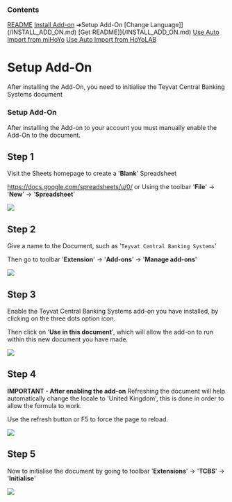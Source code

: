 ### Contents
[README](../../README.md)
[Install Add-on](/INSTALL_ADD_ON.md)
➜Setup Add-On
[Change Language]](/INSTALL_ADD_ON.md)
[Get README]](/INSTALL_ADD_ON.md)
[Use Auto Import from miHoYo](/USE_AUTO_IMPORT.md)
[Use Auto Import from HoYoLAB](/USE_AUTO_IMPORT_HOYOLAB.md)

# Setup Add-On
After installing the Add-On, you need to initialise the Teyvat Central Banking Systems document

### Setup Add-On
After installing the Add-on to your account you must manually enable the Add-On to the document.

## Step 1
Visit the Sheets homepage to create a '**Blank**' Spreadsheet

https://docs.google.com/spreadsheets/u/0/
or
Using the toolbar '**File**' -> '**New**' -> '**Spreadsheet**'

<img src="https://raw.github.com/Yippy/primorina/master/images/setup-add-on/step-1-create-blank-spreadsheets.png?sanitize=true">

## Step 2
Give a name to the Document, such as '```Teyvat Central Banking Systems```'

Then go to toolbar '**Extension**' -> '**Add-ons**' -> '**Manage add-ons**'

<img src="https://raw.github.com/Yippy/primorina/master/images/setup-add-on/step-2-manage-add-on.png?sanitize=true">

## Step 3
Enable the Teyvat Central Banking Systems add-on you have installed, by clicking on the three dots option icon.

Then click on '**Use in this document**', which will allow the add-on to run within this new document you have made.

<img src="https://raw.github.com/Yippy/primorina/master/images/setup-add-on/step-3-enable-add-on.png?sanitize=true">

## Step 4
**IMPORTANT - After enabling the add-on**
Refreshing the document will help automatically change the locale to 'United Kingdom', this is done in order to allow the formula to work.

Use the refresh button or F5 to force the page to reload.

<img src="https://raw.github.com/Yippy/primorina/master/images/setup-add-on/step-4-refresh-page.png?sanitize=true">

## Step 5
Now to initialise the document by going to toolbar '**Extensions**' -> '**TCBS**' -> '**Initialise**'

<img src="https://raw.github.com/Yippy/primorina/master/images/setup-add-on/step-5-initialise-add-on.png?sanitize=true">